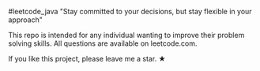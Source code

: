 #leetcode_java
"Stay committed to your decisions, but stay flexible in your approach"

This repo is intended for any individual wanting to improve their problem solving skills. All questions are available on leetcode.com.

If you like this project, please leave me a star. ★
